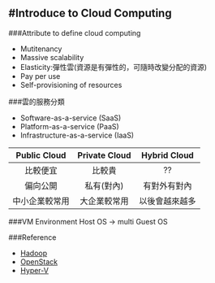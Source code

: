 #Introduce to Cloud Computing
---
###Attribute to define cloud computing
 * Mutitenancy
 * Massive scalability
 * Elasticity:彈性雲(資源是有彈性的，可隨時改變分配的資源)
 * Pay per use 
 * Self-provisioning of resources
 
###雲的服務分類
 * Software-as-a-service (SaaS)
 * Platform-as-a-service (PaaS)
 * Infrastructure-as-a-service (IaaS) 
 
| Public Cloud | Private Cloud | Hybrid Cloud|
| :----------: | :-----------: | :---------: |
| 比較便宜      |   比較貴       | ?? |
| 偏向公開		|   私有(對內)   |有對外有對內|
| 中小企業較常用 |	  大企業較常用  |以後會越來越多|

###VM Environment
Host OS -> multi Guest OS

###Reference 
 * [Hadoop](http://hadoop.apache.org/)
 * [OpenStack](https://www.openstack.org/)
 * [Hyper-V](https://technet.microsoft.com/zh-tw/library/hh831531.aspx)

